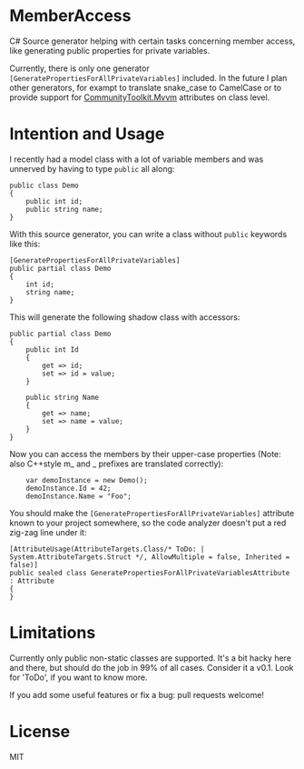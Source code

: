 # MemberAccess

C# Source generator helping with certain tasks concerning member access, like generating public properties for private variables.

Currently, there is only one generator ``[GeneratePropertiesForAllPrivateVariables]`` included. In the future I plan other generators, for exampt to translate snake_case to CamelCase or to provide support for [CommunityToolkit.Mvvm](https://github.com/CommunityToolkit/dotnet) attributes on class level.

# Intention and Usage

I recently had a model class with a lot of variable members and was unnerved by having to type ``public`` all along:

    public class Demo
    {
        public int id;
        public string name;
    }

With this source generator, you can write a class without ``public`` keywords like this:

    [GeneratePropertiesForAllPrivateVariables]
    public partial class Demo
    {
        int id;
        string name;
    }

This will generate the following shadow class with accessors:

    public partial class Demo
    {
        public int Id
        {
            get => id;
            set => id = value;
        }

        public string Name
        {
            get => name;
            set => name = value;
        }
    }

Now you can access the members by their upper-case properties (Note: also C++style m_ and _ prefixes are translated correctly):

        var demoInstance = new Demo();
        demoInstance.Id = 42;
        demoInstance.Name = "Foo";

You should make the ``[GeneratePropertiesForAllPrivateVariables]`` attribute known to your project somewhere, so the code analyzer doesn't put a red zig-zag line under it:

    [AttributeUsage(AttributeTargets.Class/* ToDo: | System.AttributeTargets.Struct */, AllowMultiple = false, Inherited = false)]
    public sealed class GeneratePropertiesForAllPrivateVariablesAttribute : Attribute
    {
    }
    
# Limitations

Currently only public non-static classes are supported. It's a bit hacky here and there, but should do the job in 99% of all cases. Consider it a v0.1. Look for 'ToDo', if you want to know more.

If you add some useful features or fix a bug: pull requests welcome!

# License

MIT
